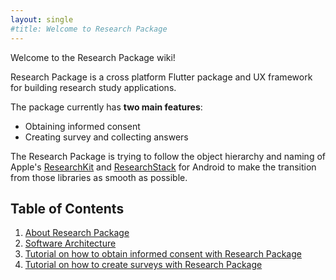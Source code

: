 ```yaml
---
layout: single
#title: Welcome to Research Package
---
```


Welcome to the Research Package wiki!

Research Package is a cross platform Flutter package and UX framework for building research study applications.

The package currently has **two main features**:

- Obtaining informed consent
- Creating survey and collecting answers

The Research Package is trying to follow the object hierarchy and naming of Apple's [ResearchKit](http://researchkit.org/) and [ResearchStack](http://researchstack.org/) for Android to make the transition from those libraries as smooth as possible.

## Table of Contents

1. [About Research Package](/about/)
2. [Software Architecture](/software-architecture)
3. [Tutorial on how to obtain informed consent with Research Package](/consent)
4. [Tutorial on how to create surveys with Research Package](/survey)
